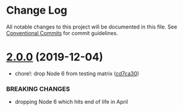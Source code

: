 # Change Log

All notable changes to this project will be documented in this file.
See [Conventional Commits](https://conventionalcommits.org) for commit guidelines.

# [2.0.0](https://github.com/siriwatknp/learn-lerna/compare/sun@1.0.1...sun@2.0.0) (2019-12-04)


* chore!: drop Node 6 from testing matrix ([cd7ca30](https://github.com/siriwatknp/learn-lerna/commit/cd7ca300fb7b0046f6d6d681ea55ba1359198a95))


### BREAKING CHANGES

* dropping Node 6 which hits end of life in April

